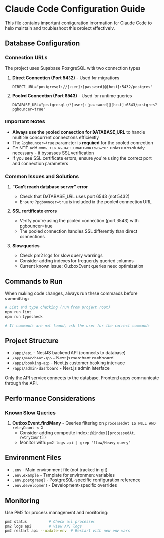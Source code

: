 # Claude Code Configuration Guide

This file contains important configuration information for Claude Code to help maintain and troubleshoot this project effectively.

## Database Configuration

### Connection URLs

The project uses Supabase PostgreSQL with two connection types:

1. **Direct Connection (Port 5432)** - Used for migrations
   ```
   DIRECT_URL="postgresql://[user]:[password]@[host]:5432/postgres"
   ```

2. **Pooled Connection (Port 6543)** - Used for runtime queries
   ```
   DATABASE_URL="postgresql://[user]:[password]@[host]:6543/postgres?pgbouncer=true"
   ```

### Important Notes

- **Always use the pooled connection for DATABASE_URL** to handle multiple concurrent connections efficiently
- The `?pgbouncer=true` parameter is **required** for the pooled connection
- Do NOT add `NODE_TLS_REJECT_UNAUTHORIZED="0"` unless absolutely necessary - it bypasses SSL verification
- If you see SSL certificate errors, ensure you're using the correct port and connection parameters

### Common Issues and Solutions

1. **"Can't reach database server" error**
   - Check that DATABASE_URL uses port 6543 (not 5432)
   - Ensure `?pgbouncer=true` is included in the pooled connection URL

2. **SSL certificate errors**
   - Verify you're using the pooled connection (port 6543) with pgbouncer=true
   - The pooled connection handles SSL differently than direct connections

3. **Slow queries**
   - Check pm2 logs for slow query warnings
   - Consider adding indexes for frequently queried columns
   - Current known issue: OutboxEvent queries need optimization

## Commands to Run

When making code changes, always run these commands before committing:

```bash
# Lint and type checking (run from project root)
npm run lint
npm run typecheck

# If commands are not found, ask the user for the correct commands
```

## Project Structure

- `/apps/api` - NestJS backend API (connects to database)
- `/apps/merchant-app` - Next.js merchant dashboard
- `/apps/booking-app` - Next.js customer booking interface
- `/apps/admin-dashboard` - Next.js admin interface

Only the API service connects to the database. Frontend apps communicate through the API.

## Performance Considerations

### Known Slow Queries

1. **OutboxEvent.findMany** - Queries filtering on `processedAt IS NULL AND retryCount < X`
   - Consider adding composite index: `@@index([processedAt, retryCount])`
   - Monitor with: `pm2 logs api | grep "Slow/Heavy query"`

## Environment Files

- `.env` - Main environment file (not tracked in git)
- `.env.example` - Template for environment variables
- `.env.postgresql` - PostgreSQL-specific configuration reference
- `.env.development` - Development-specific overrides

## Monitoring

Use PM2 for process management and monitoring:
```bash
pm2 status          # Check all processes
pm2 logs api        # View API logs
pm2 restart api --update-env  # Restart with new env vars
```